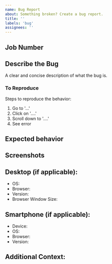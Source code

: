 ```yaml
---
name: Bug Report
about: Something broken? Create a bug report.
title: ''
labels: 'bug'
assignees: ''
---
```


## Job Number
<!-- What is the C&P Job Number? --->

## Describe the Bug
A clear and concise description of what the bug is.

### To Reproduce

Steps to reproduce the behavior:
1. Go to '...'
2. Click on '....'
3. Scroll down to '....'
4. See error

## Expected behavior
<!-- A clear and concise description of what you expected to happen. -->

## Screenshots
<!-- If applicable, add screenshots to help explain your problem. -->

## Desktop (if applicable): 
<!-- See: https://supportdetails.com/ -->
<!-- please complete the following information) -->
 - OS:            <!-- [e.g. iOS, mac, windows] -->
 - Browser:       <!-- [e.g. chrome, safari]    -->
 - Version:       <!-- [e.g. 22]                -->
 - Browser Window Size:    <!-- Optional - if relevant -->

## Smartphone (if applicable):
<!-- See: https://supportdetails.com/ -->
<!-- please complete the following information -->
 - Device:                 <!-- [e.g. iPhone6] -->
 - OS:                     <!--  [e.g. iOS8.1] -->
 - Browser:                <!--[e.g. stock browser, safari] -->
 - Version:                <!-- [e.g. 22] -->

## Additional Context:
<!-- Add any other context or links about the problem here. -->
